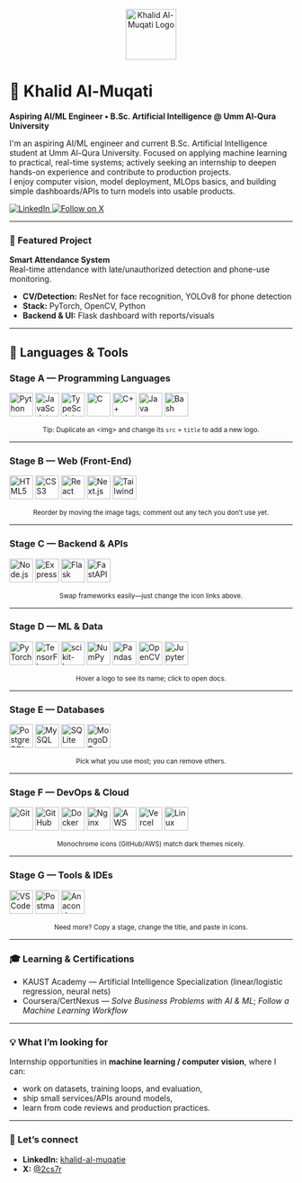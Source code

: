 <!-- Optional: add your logo. Upload logo.png to the repo root or replace the path -->
<p align="center">
  <img src="./logo.png" alt="Khalid Al-Muqati Logo" height="90">
</p>

# 🧠 Khalid Al-Muqati

**Aspiring AI/ML Engineer • B.Sc. Artificial Intelligence @ Umm Al-Qura University**

I'm an aspiring AI/ML engineer and current B.Sc. Artificial Intelligence student at Umm Al-Qura University. Focused on applying machine learning to practical, real-time systems; actively seeking an internship to deepen hands-on experience and contribute to production projects.  
I enjoy computer vision, model deployment, MLOps basics, and building simple dashboards/APIs to turn models into usable products.

<p align="left">
  <a href="https://www.linkedin.com/in/khalid-al-muqatie-9254a8271?utm_source=share&utm_campaign=share_via&utm_content=profile&utm_medium=ios_app" target="_blank">
    <img alt="LinkedIn" src="https://img.shields.io/badge/LinkedIn-Connect-0A66C2?style=for-the-badge&logo=linkedin&logoColor=white">
  </a>
  <a href="https://x.com/2cs7r?s=21" target="_blank">
    <img alt="Follow on X" src="https://img.shields.io/badge/Follow_on_X-000000?style=for-the-badge&logo=x&logoColor=white">
  </a>
</p>

---

### 🔭 Featured Project
**Smart Attendance System**  
Real-time attendance with late/unauthorized detection and phone-use monitoring.  
- **CV/Detection:** ResNet for face recognition, YOLOv8 for phone detection  
- **Stack:** PyTorch, OpenCV, Python  
- **Backend & UI:** Flask dashboard with reports/visuals

---

## 🧰 Languages & Tools

<!-- Stage A -->
### Stage A — Programming Languages
<p align="left">
  <a href="https://www.python.org/" title="Python"><img alt="Python" src="https://cdn.jsdelivr.net/gh/devicons/devicon/icons/python/python-original.svg" height="42"/></a>
  <a href="https://developer.mozilla.org/docs/Web/JavaScript" title="JavaScript"><img alt="JavaScript" src="https://cdn.jsdelivr.net/gh/devicons/devicon/icons/javascript/javascript-original.svg" height="42"/></a>
  <a href="https://www.typescriptlang.org/" title="TypeScript"><img alt="TypeScript" src="https://cdn.jsdelivr.net/gh/devicons/devicon/icons/typescript/typescript-original.svg" height="42"/></a>
  <a href="https://en.wikipedia.org/wiki/C_(programming_language)" title="C"><img alt="C" src="https://cdn.jsdelivr.net/gh/devicons/devicon/icons/c/c-original.svg" height="42"/></a>
  <a href="https://isocpp.org/" title="C++"><img alt="C++" src="https://cdn.jsdelivr.net/gh/devicons/devicon/icons/cplusplus/cplusplus-original.svg" height="42"/></a>
  <a href="https://www.java.com/" title="Java"><img alt="Java" src="https://cdn.jsdelivr.net/gh/devicons/devicon/icons/java/java-original.svg" height="42"/></a>
  <a href="https://www.gnu.org/software/bash/" title="Bash"><img alt="Bash" src="https://cdn.jsdelivr.net/gh/devicons/devicon/icons/bash/bash-original.svg" height="42"/></a>
</p>

<p align="center"><sub>Tip: Duplicate an &lt;img&gt; and change its <code>src</code> + <code>title</code> to add a new logo.</sub></p>

---

<!-- Stage B -->
### Stage B — Web (Front-End)
<p align="left">
  <a href="https://developer.mozilla.org/docs/Web/HTML" title="HTML5"><img alt="HTML5" src="https://cdn.jsdelivr.net/gh/devicons/devicon/icons/html5/html5-original.svg" height="42"/></a>
  <a href="https://developer.mozilla.org/docs/Web/CSS" title="CSS3"><img alt="CSS3" src="https://cdn.jsdelivr.net/gh/devicons/devicon/icons/css3/css3-original.svg" height="42"/></a>
  <a href="https://react.dev/" title="React"><img alt="React" src="https://cdn.jsdelivr.net/gh/devicons/devicon/icons/react/react-original.svg" height="42"/></a>
  <a href="https://nextjs.org/" title="Next.js"><img alt="Next.js" src="https://cdn.jsdelivr.net/gh/devicons/devicon/icons/nextjs/nextjs-original.svg" height="42"/></a>
  <a href="https://tailwindcss.com/" title="Tailwind CSS"><img alt="Tailwind" src="https://cdn.jsdelivr.net/gh/devicons/devicon/icons/tailwindcss/tailwindcss-original.svg" height="42"/></a>
</p>

<p align="center"><sub>Reorder by moving the image tags; comment out any tech you don’t use yet.</sub></p>

---

<!-- Stage C -->
### Stage C — Backend & APIs
<p align="left">
  <a href="https://nodejs.org/" title="Node.js"><img alt="Node.js" src="https://cdn.jsdelivr.net/gh/devicons/devicon/icons/nodejs/nodejs-original.svg" height="42"/></a>
  <a href="https://expressjs.com/" title="Express"><img alt="Express" src="https://cdn.jsdelivr.net/gh/devicons/devicon/icons/express/express-original.svg" height="42"/></a>
  <a href="https://flask.palletsprojects.com/" title="Flask"><img alt="Flask" src="https://cdn.jsdelivr.net/gh/devicons/devicon/icons/flask/flask-original.svg" height="42"/></a>
  <a href="https://fastapi.tiangolo.com/" title="FastAPI"><img alt="FastAPI" src="https://cdn.jsdelivr.net/gh/devicons/devicon/icons/fastapi/fastapi-original.svg" height="42"/></a>
</p>

<p align="center"><sub>Swap frameworks easily—just change the icon links above.</sub></p>

---

<!-- Stage D -->
### Stage D — ML & Data
<p align="left">
  <a href="https://pytorch.org/" title="PyTorch"><img alt="PyTorch" src="https://cdn.jsdelivr.net/gh/devicons/devicon/icons/pytorch/pytorch-original.svg" height="42"/></a>
  <a href="https://www.tensorflow.org/" title="TensorFlow"><img alt="TensorFlow" src="https://cdn.jsdelivr.net/gh/devicons/devicon/icons/tensorflow/tensorflow-original.svg" height="42"/></a>
  <a href="https://scikit-learn.org/" title="scikit-learn"><img alt="scikit-learn" src="https://cdn.jsdelivr.net/gh/devicons/devicon/icons/scikitlearn/scikitlearn-original.svg" height="42"/></a>
  <a href="https://numpy.org/" title="NumPy"><img alt="NumPy" src="https://cdn.jsdelivr.net/gh/devicons/devicon/icons/numpy/numpy-original.svg" height="42"/></a>
  <a href="https://pandas.pydata.org/" title="Pandas"><img alt="Pandas" src="https://cdn.jsdelivr.net/gh/devicons/devicon/icons/pandas/pandas-original.svg" height="42"/></a>
  <a href="https://opencv.org/" title="OpenCV"><img alt="OpenCV" src="https://cdn.jsdelivr.net/gh/devicons/devicon/icons/opencv/opencv-original.svg" height="42"/></a>
  <a href="https://jupyter.org/" title="Jupyter"><img alt="Jupyter" src="https://cdn.jsdelivr.net/gh/devicons/devicon/icons/jupyter/jupyter-original.svg" height="42"/></a>
</p>

<p align="center"><sub>Hover a logo to see its name; click to open docs.</sub></p>

---

<!-- Stage E -->
### Stage E — Databases
<p align="left">
  <a href="https://www.postgresql.org/" title="PostgreSQL"><img alt="PostgreSQL" src="https://cdn.jsdelivr.net/gh/devicons/devicon/icons/postgresql/postgresql-original.svg" height="42"/></a>
  <a href="https://www.mysql.com/" title="MySQL"><img alt="MySQL" src="https://cdn.jsdelivr.net/gh/devicons/devicon/icons/mysql/mysql-original.svg" height="42"/></a>
  <a href="https://www.sqlite.org/index.html" title="SQLite"><img alt="SQLite" src="https://cdn.jsdelivr.net/gh/devicons/devicon/icons/sqlite/sqlite-original.svg" height="42"/></a>
  <a href="https://www.mongodb.com/" title="MongoDB"><img alt="MongoDB" src="https://cdn.jsdelivr.net/gh/devicons/devicon/icons/mongodb/mongodb-original.svg" height="42"/></a>
</p>

<p align="center"><sub>Pick what you use most; you can remove others.</sub></p>

---

<!-- Stage F -->
### Stage F — DevOps & Cloud
<p align="left">
  <a href="https://git-scm.com/" title="Git"><img alt="Git" src="https://cdn.jsdelivr.net/gh/devicons/devicon/icons/git/git-original.svg" height="42"/></a>
  <a href="https://github.com/" title="GitHub"><img alt="GitHub" src="https://cdn.jsdelivr.net/gh/devicons/devicon/icons/github/github-original.svg" height="42"/></a>
  <a href="https://www.docker.com/" title="Docker"><img alt="Docker" src="https://cdn.jsdelivr.net/gh/devicons/devicon/icons/docker/docker-original.svg" height="42"/></a>
  <a href="https://www.nginx.com/" title="Nginx"><img alt="Nginx" src="https://cdn.jsdelivr.net/gh/devicons/devicon/icons/nginx/nginx-original.svg" height="42"/></a>
  <a href="https://aws.amazon.com/" title="AWS"><img alt="AWS" src="https://cdn.jsdelivr.net/gh/devicons/devicon/icons/amazonwebservices/amazonwebservices-original.svg" height="42"/></a>
  <a href="https://vercel.com/" title="Vercel"><img alt="Vercel" src="https://cdn.jsdelivr.net/gh/devicons/devicon/icons/vercel/vercel-original.svg" height="42"/></a>
  <a href="https://www.linux.org/" title="Linux"><img alt="Linux" src="https://cdn.jsdelivr.net/gh/devicons/devicon/icons/linux/linux-original.svg" height="42"/></a>
</p>

<p align="center"><sub>Monochrome icons (GitHub/AWS) match dark themes nicely.</sub></p>

---

<!-- Stage G -->
### Stage G — Tools & IDEs
<p align="left">
  <a href="https://code.visualstudio.com/" title="VS Code"><img alt="VS Code" src="https://cdn.jsdelivr.net/gh/devicons/devicon/icons/vscode/vscode-original.svg" height="42"/></a>
  <a href="https://www.postman.com/" title="Postman"><img alt="Postman" src="https://cdn.jsdelivr.net/gh/devicons/devicon/icons/postman/postman-original.svg" height="42"/></a>
  <a href="https://www.anaconda.com/" title="Anaconda"><img alt="Anaconda" src="https://cdn.jsdelivr.net/gh/devicons/devicon/icons/anaconda/anaconda-original.svg" height="42"/></a>
</p>

<p align="center"><sub>Need more? Copy a stage, change the title, and paste in icons.</sub></p>

---

### 🎓 Learning & Certifications
- KAUST Academy — Artificial Intelligence Specialization (linear/logistic regression, neural nets)
- Coursera/CertNexus — *Solve Business Problems with AI & ML*; *Follow a Machine Learning Workflow*

---

### 💡 What I’m looking for
Internship opportunities in **machine learning / computer vision**, where I can:
- work on datasets, training loops, and evaluation,
- ship small services/APIs around models,
- learn from code reviews and production practices.

---

### 🤝 Let’s connect
- **LinkedIn:** <a href="https://www.linkedin.com/in/khalid-al-muqatie-9254a8271?utm_source=share&utm_campaign=share_via&utm_content=profile&utm_medium=ios_app">khalid-al-muqatie</a>  
- **X:** <a href="https://x.com/2cs7r?s=21">@2cs7r</a>

